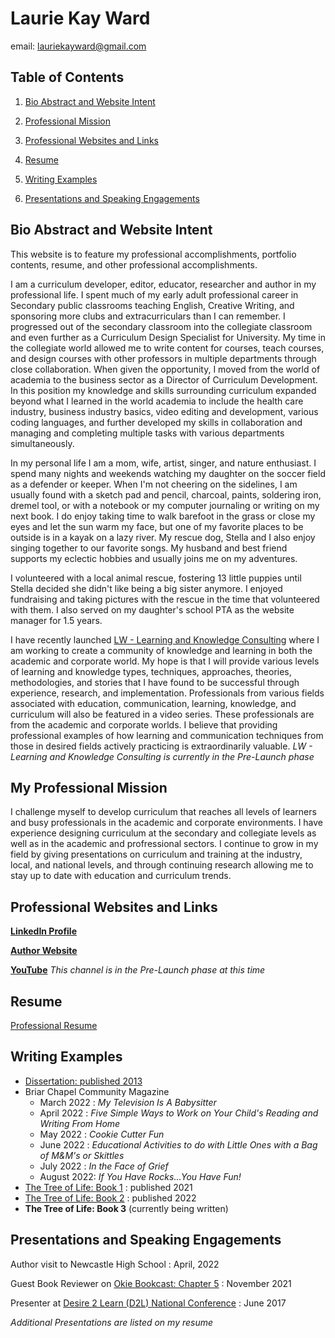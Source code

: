 # Laurie Kay Ward 

email: lauriekayward@gmail.com

## Table of Contents

1. [Bio Abstract and Website Intent](#bio-abstract-and-website-intent)

2. [Professional Mission](#my-professional-mission)

3. [Professional Websites and Links](#professional-websites-and-links)

4. [Resume](#resume)

5. [Writing Examples](#writing-examples)

6. [Presentations and Speaking Engagements](#presentations-and-speaking-engagements)


## Bio Abstract and Website Intent

This website is to feature my professional accomplishments, portfolio contents, resume, and other professional accomplishments.

I am a curriculum developer, editor, educator, researcher and author in my professional life. I spent much of my early adult professional career in Secondary public classrooms teaching English, Creative Writing, and sponsoring more clubs and extracurriculars than I can remember. I progressed out of the secondary classroom into the collegiate classroom and even further as a Curriculum Design Specialist for University. My time in the collegiate world allowed me to write content for courses, teach courses, and design courses with other professors in multiple departments through close collaboration. When given the opportunity, I moved from the world of academia to the business sector as a Director of Curriculum Development. In this position my knowledge and skills surrounding curriculum expanded beyond what I learned in the world academia to include the health care industry, business industry basics, video editing and development, various coding languages, and further developed my skills in collaboration and managing and completing multiple tasks with various departments simultaneously. 

In my personal life I am a mom, wife, artist, singer, and nature enthusiast. I spend many nights and weekends watching my daughter on the soccer field as a defender or keeper. When I'm not cheering on the sidelines, I am usually found with a sketch pad and pencil, charcoal, paints, soldering iron, dremel tool, or with a notebook or my computer journaling or writing on my next book. I do enjoy taking time to walk barefoot in the grass or close my eyes and let the sun warm my face, but one of my favorite places to be outside is in a kayak on a lazy river. My rescue dog, Stella and I also enjoy singing together to our favorite songs. My husband and best friend supports my eclectic hobbies and usually joins me on my adventures. 

I volunteered with a local animal rescue, fostering 13 little puppies until Stella decided she didn't like being a big sister anymore. I enjoyed fundraising and taking pictures with the rescue in the time that volunteered with them. I also served on my daughter's school PTA as the website manager for 1.5 years. 

I have recently launched [LW - Learning and Knowledge Consulting](https://www.youtube.com/channel/UCyKRYDndOS6lVgMwnX4ls1g/featured) where I am working to create a community of knowledge and learning in both the academic and corporate world. My hope is that I will provide various levels of learning and knowledge types, techniques, approaches, theories, methodologies, and stories that I have found to be successful through experience, research, and implementation. Professionals from various fields associated with education, communication, learning, knowledge, and curriculum will also be featured in a video series. These professionals are from the academic and corporate worlds. I believe that providing professional examples of how learning and communication techniques from those in desired fields actively practicing is extraordinarily valuable. *LW - Learning and Knowledge Consulting is currently in the Pre-Launch phase*

## My Professional Mission

I challenge myself to develop curriculum that reaches all levels of learners and busy professionals in the academic and corporate environments. I have experience designing curriculum at the secondary and collegiate levels as well as in the academic and profressional sectors. I continue to grow in my field by giving presentations on curriculum and training at the industry, local, and national levels, and through continuing research allowing me to stay up to date with education and curriculum trends.

## Professional Websites and Links

[**LinkedIn Profile**](https://www.linkedin.com/in/laurie-ward-ph-d-m-ed-m-b-a-99b582155/)

[**Author Website**](https://store.bookbaby.com/profile/LKWard)

[**YouTube**](https://www.youtube.com/channel/UCyKRYDndOS6lVgMwnX4ls1g/featured) *This channel is in the Pre-Launch phase at this time*

## Resume

[Professional Resume](https://github.com/laurieward333/Professional_Space/blob/main/Laurie%20Kay%20Ward%20CV.docx)

## Writing Examples

- [Dissertation: published 2013](https://shareok.org/handle/11244/10476/browse?type=author&value=Ward%2C+Laurie)
- Briar Chapel Community Magazine 
  - March 2022 : *My Television Is A Babysitter* 
  - April 2022 : *Five Simple Ways to Work on Your Child's Reading and Writing From Home*
  - May 2022 : *Cookie Cutter Fun*
  - June 2022 : *Educational Activities to do with Little Ones with a Bag of M&M's or Skittles*
  - July 2022 : *In the Face of Grief*
  - August 2022: *If You Have Rocks...You Have Fun!*
-  [The Tree of Life: Book 1](https://www.amazon.com/Tree-Life-Book-L-K-Ward/dp/1667806688/ref=sr_1_1?crid=37ZBIWCKV7VZQ&keywords=lk+ward&qid=1658255724&sprefix=lk+ward%2Caps%2C86&sr=8-1) : published 2021
-  [The Tree of Life: Book 2](https://www.amazon.com/Tree-Life-Book-L-K-Ward/dp/1667823027/ref=sr_1_2?crid=17Q15JC3YJ910&keywords=lk+ward&qid=1658255800&s=books&sprefix=lk+ward%2Cstripbooks%2C61&sr=1-2) : published 2022
-  **The Tree of Life: Book 3** (currently being written)

## Presentations and Speaking Engagements

Author visit to Newcastle High School
: April, 2022

Guest Book Reviewer on [Okie Bookcast: Chapter 5](http://tun.in/pkFz7)
: November 2021

Presenter at [Desire 2 Learn (D2L) National Conference](https://www.d2l.com/blog/3-ways-keep-students-instructors-engaged-online-courses/)
: June 2017

*Additional Presentations are listed on my resume*



